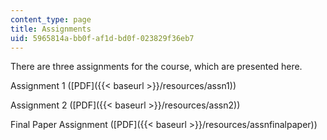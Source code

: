 ```yaml
---
content_type: page
title: Assignments
uid: 5965814a-bb0f-af1d-bd0f-023829f36eb7
---
```


There are three assignments for the course, which are presented here.

Assignment 1 ([PDF]({{< baseurl >}}/resources/assn1))

Assignment 2 ([PDF]({{< baseurl >}}/resources/assn2))

Final Paper Assignment ([PDF]({{< baseurl >}}/resources/assnfinalpaper))